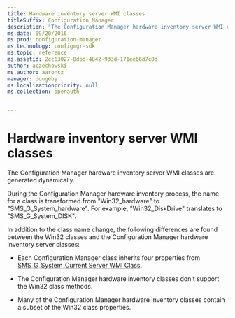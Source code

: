 ```yaml
---
title: Hardware inventory server WMI classes
titleSuffix: Configuration Manager
description: "The Configuration Manager hardware inventory server WMI classes are generated dynamically and the name for a class is transformed from Win32_hardware to SMS_G_System_hardware."
ms.date: 09/20/2016
ms.prod: configuration-manager
ms.technology: configmgr-sdk
ms.topic: reference
ms.assetid: 2cc63027-0dbd-4842-933d-171ee66d7c0d
author: aczechowski
ms.author: aaroncz
manager: dougeby
ms.localizationpriority: null
ms.collection: openauth


---
```


# Hardware inventory server WMI classes

The Configuration Manager hardware inventory server WMI classes are generated dynamically.  

During the Configuration Manager hardware inventory process, the name for a class is transformed from "Win32_hardware" to "SMS_G_System_hardware". For example, "Win32_DiskDrive" translates to "SMS_G_System_DISK".  

In addition to the class name change, the following differences are found between the Win32 classes and the Configuration Manager hardware inventory server classes:  

- Each Configuration Manager class inherits four properties from [SMS_G_System_Current Server WMI Class](../../../../../develop/reference/core/clients/manage/sms_g_system_current-server-wmi-class.md).  

- The Configuration Manager hardware inventory classes don't support the Win32 class methods.  

- Many of the Configuration Manager hardware inventory classes contain a subset of the Win32 class properties.  

